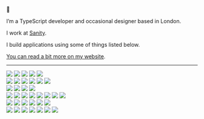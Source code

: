 👋

I’m a TypeScript developer and occasional designer based in London.

I work at [Sanity](https://sanity.io).

I build applications using some of things listed below.

[You can read a bit more on my website](https://rupertdunk.com).

---

<picture>
  <source media="(prefers-color-scheme: dark)" srcset="https://img.shields.io/badge/Front-0d1117?style=for-the-badge">
  <source media="(prefers-color-scheme: light)" srcset="https://img.shields.io/badge/Front-fff?style=for-the-badge">
  <img src="https://img.shields.io/badge/Front-fff?style=for-the-badge">
</picture>
<picture>
  <source media="(prefers-color-scheme: dark)" srcset="https://img.shields.io/badge/Vue-0d1117?style=for-the-badge&logo=vuedotjs&logoColor=fff">
  <source media="(prefers-color-scheme: light)" srcset="https://img.shields.io/badge/Vue-fff?style=for-the-badge&logo=vuedotjs&logoColor=000">
  <img src="https://img.shields.io/badge/Vue-fff?style=for-the-badge&logo=vuedotjs&logoColor=000">
</picture>
<picture>
  <source media="(prefers-color-scheme: dark)" srcset="https://img.shields.io/badge/Nuxt-0d1117?style=for-the-badge&logo=nuxtdotjs&logoColor=fff">
  <source media="(prefers-color-scheme: light)" srcset="https://img.shields.io/badge/Nuxt-fff?style=for-the-badge&logo=nuxtdotjs&logoColor=000">
  <img src="https://img.shields.io/badge/Nuxt-fff?style=for-the-badge&logo=nuxtdotjs&logoColor=000">
</picture>
<picture>
  <source media="(prefers-color-scheme: dark)" srcset="https://img.shields.io/badge/Tailwind-0d1117?style=for-the-badge&logo=tailwind-css&logoColor=fff">
  <source media="(prefers-color-scheme: light)" srcset="https://img.shields.io/badge/Tailwind-fff?style=for-the-badge&logo=tailwind-css&logoColor=000">
  <img src="https://img.shields.io/badge/Tailwind-fff?style=for-the-badge&logo=tailwind-css&logoColor=000">
</picture>
<picture>
  <source media="(prefers-color-scheme: dark)" srcset="https://img.shields.io/badge/PostCSS-0d1117?style=for-the-badge&logo=postcss&logoColor=fff">
  <source media="(prefers-color-scheme: light)" srcset="https://img.shields.io/badge/PostCSS-fff?style=for-the-badge&logo=postcss&logoColor=000">
  <img src="https://img.shields.io/badge/PostCSS-fff?style=for-the-badge&logo=postcss&logoColor=000">
</picture>
<br />
<picture>
  <source media="(prefers-color-scheme: dark)" srcset="https://img.shields.io/badge/Server-0d1117?style=for-the-badge">
  <source media="(prefers-color-scheme: light)" srcset="https://img.shields.io/badge/Server-fff?style=for-the-badge">
  <img src="https://img.shields.io/badge/Server-fff?style=for-the-badge">
</picture>
<picture>
  <source media="(prefers-color-scheme: dark)" srcset="https://img.shields.io/badge/Node-0d1117?style=for-the-badge&logo=nodedotjs&logoColor=fff">
  <source media="(prefers-color-scheme: light)" srcset="https://img.shields.io/badge/Node-fff?style=for-the-badge&logo=nodedotjs&logoColor=000">
  <img src="https://img.shields.io/badge/Node-fff?style=for-the-badge&logo=nodedotjs&logoColor=000">
</picture>
<picture>
  <source media="(prefers-color-scheme: dark)" srcset="https://img.shields.io/badge/Fastify-0d1117?style=for-the-badge&logo=fastify&logoColor=fff">
  <source media="(prefers-color-scheme: light)" srcset="https://img.shields.io/badge/Fastify-fff?style=for-the-badge&logo=fastify&logoColor=000">
  <img src="https://img.shields.io/badge/Fastify-fff?style=for-the-badge&logo=fastify&logoColor=000">
</picture>
<picture>
  <source media="(prefers-color-scheme: dark)" srcset="https://img.shields.io/badge/Orchid_ORM-0d1117?style=for-the-badge&logoColor=fff">
  <source media="(prefers-color-scheme: light)" srcset="https://img.shields.io/badge/Orchid_ORM-fff?style=for-the-badge&logoColor=000">
  <img src="https://img.shields.io/badge/Orchid_ORM-fff?style=for-the-badge&logoColor=000">
</picture>
<picture>
  <source media="(prefers-color-scheme: dark)" srcset="https://img.shields.io/badge/Prisma-0d1117?style=for-the-badge&logo=prisma&logoColor=fff">
  <source media="(prefers-color-scheme: light)" srcset="https://img.shields.io/badge/Prisma-fff?style=for-the-badge&logo=prisma&logoColor=000">
  <img src="https://img.shields.io/badge/Prisma-fff?style=for-the-badge&logo=prisma&logoColor=000">
</picture>
<picture>
  <source media="(prefers-color-scheme: dark)" srcset="https://img.shields.io/badge/Meilisearch-0d1117?style=for-the-badge&logo=meilisearch&logoColor=fff">
  <source media="(prefers-color-scheme: light)" srcset="https://img.shields.io/badge/Meilisearch-fff?style=for-the-badge&logo=meilisearch&logoColor=000">
  <img src="https://img.shields.io/badge/Meilisearch-fff?style=for-the-badge&logo=meilisearch&logoColor=000">
</picture>
<br />
<picture>
  <source media="(prefers-color-scheme: dark)" srcset="https://img.shields.io/badge/Middle-0d1117?style=for-the-badge">
  <source media="(prefers-color-scheme: light)" srcset="https://img.shields.io/badge/Middle-fff?style=for-the-badge">
  <img src="https://img.shields.io/badge/Middle-fff?style=for-the-badge">
</picture>
<picture>
  <source media="(prefers-color-scheme: dark)" srcset="https://img.shields.io/badge/tRPC-0d1117?style=for-the-badge&logo=trpc&logoColor=fff">
  <source media="(prefers-color-scheme: light)" srcset="https://img.shields.io/badge/tRPC-fff?style=for-the-badge&logo=trpc&logoColor=000">
  <img src="https://img.shields.io/badge/tRPC-fff?style=for-the-badge&logo=trpc&logoColor=000">
</picture>
<picture>
  <source media="(prefers-color-scheme: dark)" srcset="https://img.shields.io/badge/GraphQL-0d1117?style=for-the-badge&logo=graphql&logoColor=fff">
  <source media="(prefers-color-scheme: light)" srcset="https://img.shields.io/badge/GraphQL-fff?style=for-the-badge&logo=graphql&logoColor=000">
  <img src="https://img.shields.io/badge/GraphQL-fff?style=for-the-badge&logo=graphql&logoColor=000">
</picture>
<picture>
  <source media="(prefers-color-scheme: dark)" srcset="https://img.shields.io/badge/Apollo-0d1117?style=for-the-badge&logo=apollo-graphql&logoColor=fff">
  <source media="(prefers-color-scheme: light)" srcset="https://img.shields.io/badge/Apollo-fff?style=for-the-badge&logo=apollo-graphql&logoColor=000">
  <img src="https://img.shields.io/badge/Apollo-fff?style=for-the-badge&logo=apollo-graphql&logoColor=000">
</picture>
<br />
<picture>
  <source media="(prefers-color-scheme: dark)" srcset="https://img.shields.io/badge/Build-0d1117?style=for-the-badge">
  <source media="(prefers-color-scheme: light)" srcset="https://img.shields.io/badge/Build-fff?style=for-the-badge">
  <img src="https://img.shields.io/badge/Build-fff?style=for-the-badge">
</picture>
<picture>
  <source media="(prefers-color-scheme: dark)" srcset="https://img.shields.io/badge/Vite-0d1117?style=for-the-badge&logo=vite&logoColor=fff">
  <source media="(prefers-color-scheme: light)" srcset="https://img.shields.io/badge/Vite-fff?style=for-the-badge&logo=vite&logoColor=000">
  <img src="https://img.shields.io/badge/Vite-fff?style=for-the-badge&logo=vite&logoColor=000">
</picture>
<picture>
  <source media="(prefers-color-scheme: dark)" srcset="https://img.shields.io/badge/Turborepo-0d1117?style=for-the-badge&logo=turborepo&logoColor=fff">
  <source media="(prefers-color-scheme: light)" srcset="https://img.shields.io/badge/Turborepo-fff?style=for-the-badge&logo=turborepo&logoColor=000">
  <img src="https://img.shields.io/badge/Turborepo-fff?style=for-the-badge&logo=turborepo&logoColor=000">
</picture>
<picture>
  <source media="(prefers-color-scheme: dark)" srcset="https://img.shields.io/badge/Prettier-0d1117?style=for-the-badge&logo=prettier&logoColor=fff">
  <source media="(prefers-color-scheme: light)" srcset="https://img.shields.io/badge/Prettier-fff?style=for-the-badge&logo=prettier&logoColor=000">
  <img src="https://img.shields.io/badge/Prettier-fff?style=for-the-badge&logo=prettier&logoColor=000">
</picture>
<picture>
  <source media="(prefers-color-scheme: dark)" srcset="https://img.shields.io/badge/ESLint-0d1117?style=for-the-badge&logo=eslint&logoColor=fff">
  <source media="(prefers-color-scheme: light)" srcset="https://img.shields.io/badge/ESLint-fff?style=for-the-badge&logo=eslint&logoColor=000">
  <img src="https://img.shields.io/badge/ESLint-fff?style=for-the-badge&logo=eslint&logoColor=000">
</picture>
<picture>
  <source media="(prefers-color-scheme: dark)" srcset="https://img.shields.io/badge/Rollup-0d1117?style=for-the-badge&logo=rollupdotjs&logoColor=fff">
  <source media="(prefers-color-scheme: light)" srcset="https://img.shields.io/badge/Rollup-fff?style=for-the-badge&logo=rollupdotjs&logoColor=000">
  <img src="https://img.shields.io/badge/Rollup-fff?style=for-the-badge&logo=rollupdotjs&logoColor=000">
</picture>
<picture>
  <source media="(prefers-color-scheme: dark)" srcset="https://img.shields.io/badge/Jest-0d1117?style=for-the-badge&logo=Jest&logoColor=fff">
  <source media="(prefers-color-scheme: light)" srcset="https://img.shields.io/badge/Jest-fff?style=for-the-badge&logo=Jest&logoColor=000">
  <img src="https://img.shields.io/badge/Jest-fff?style=for-the-badge&logo=Jest&logoColor=000">
</picture>
<picture>
  <source media="(prefers-color-scheme: dark)" srcset="https://img.shields.io/badge/Vitest-0d1117?style=for-the-badge&logo=vitest&logoColor=fff">
  <source media="(prefers-color-scheme: light)" srcset="https://img.shields.io/badge/Vitest-fff?style=for-the-badge&logo=vitest&logoColor=000">
  <img src="https://img.shields.io/badge/Vitest-fff?style=for-the-badge&logo=vitest&logoColor=000">
</picture>
<br />
<picture>
  <source media="(prefers-color-scheme: dark)" srcset="https://img.shields.io/badge/Content-0d1117?style=for-the-badge">
  <source media="(prefers-color-scheme: light)" srcset="https://img.shields.io/badge/Content-fff?style=for-the-badge">
  <img src="https://img.shields.io/badge/Content-fff?style=for-the-badge">
</picture>
<picture>
  <source media="(prefers-color-scheme: dark)" srcset="https://img.shields.io/badge/PostgreSQL-0d1117?style=for-the-badge&logo=postgresql&logoColor=fff">
  <source media="(prefers-color-scheme: light)" srcset="https://img.shields.io/badge/PostgreSQL-fff?style=for-the-badge&logo=postgresql&logoColor=000">
  <img src="https://img.shields.io/badge/PostgreSQL-fff?style=for-the-badge&logo=postgresql&logoColor=000">
</picture>
<picture>
  <source media="(prefers-color-scheme: dark)" srcset="https://img.shields.io/badge/Sanity-0d1117?style=for-the-badge&logo=sanity&logoColor=fff">
  <source media="(prefers-color-scheme: light)" srcset="https://img.shields.io/badge/Sanity-fff?style=for-the-badge&logo=sanity&logoColor=000">
  <img src="https://img.shields.io/badge/Sanity-fff?style=for-the-badge&logo=sanity&logoColor=000">
</picture>
<picture>
  <source media="(prefers-color-scheme: dark)" srcset="https://img.shields.io/badge/Shopify-0d1117?style=for-the-badge&logo=shopify&logoColor=fff">
  <source media="(prefers-color-scheme: light)" srcset="https://img.shields.io/badge/Shopify-fff?style=for-the-badge&logo=shopify&logoColor=000">
  <img src="https://img.shields.io/badge/Shopify-fff?style=for-the-badge&logo=shopify&logoColor=000">
</picture>
<picture>
  <source media="(prefers-color-scheme: dark)" srcset="https://img.shields.io/badge/Directus-0d1117?style=for-the-badge&logo=directus&logoColor=fff">
  <source media="(prefers-color-scheme: light)" srcset="https://img.shields.io/badge/Directus-fff?style=for-the-badge&logo=directus&logoColor=000">
  <img src="https://img.shields.io/badge/Directus-fff?style=for-the-badge&logo=directus&logoColor=000">
</picture>
<picture>
  <source media="(prefers-color-scheme: dark)" srcset="https://img.shields.io/badge/Supabase-0d1117?style=for-the-badge&logo=supabase&logoColor=fff">
  <source media="(prefers-color-scheme: light)" srcset="https://img.shields.io/badge/Supabase-fff?style=for-the-badge&logo=supabase&logoColor=000">
  <img src="https://img.shields.io/badge/Supabase-fff?style=for-the-badge&logo=supabase&logoColor=000">
</picture>
<br />
<picture>
  <source media="(prefers-color-scheme: dark)" srcset="https://img.shields.io/badge/Deploy-0d1117?style=for-the-badge">
  <source media="(prefers-color-scheme: light)" srcset="https://img.shields.io/badge/Deploy-fff?style=for-the-badge">
  <img src="https://img.shields.io/badge/Deploy-fff?style=for-the-badge">
</picture>
<picture>
  <source media="(prefers-color-scheme: dark)" srcset="https://img.shields.io/badge/Docker-0d1117?style=for-the-badge&logo=docker&logoColor=fff">
  <source media="(prefers-color-scheme: light)" srcset="https://img.shields.io/badge/Docker-fff?style=for-the-badge&logo=docker&logoColor=000">
  <img src="https://img.shields.io/badge/Docker-fff?style=for-the-badge&logo=docker&logoColor=000">
</picture>
<picture>
  <source media="(prefers-color-scheme: dark)" srcset="https://img.shields.io/badge/Sentry-0d1117?style=for-the-badge&logo=sentry&logoColor=fff">
  <source media="(prefers-color-scheme: light)" srcset="https://img.shields.io/badge/Sentry-fff?style=for-the-badge&logo=sentry&logoColor=000">
  <img src="https://img.shields.io/badge/Sentry-fff?style=for-the-badge&logo=sentry&logoColor=000">
</picture>
<picture>
  <source media="(prefers-color-scheme: dark)" srcset="https://img.shields.io/badge/Netlify-0d1117?style=for-the-badge&logo=netlify&logoColor=fff">
  <source media="(prefers-color-scheme: light)" srcset="https://img.shields.io/badge/Netlify-fff?style=for-the-badge&logo=netlify&logoColor=000">
  <img src="https://img.shields.io/badge/Netlify-fff?style=for-the-badge&logo=netlify&logoColor=000">
</picture>
<picture>
  <source media="(prefers-color-scheme: dark)" srcset="https://img.shields.io/badge/AWS-0d1117?style=for-the-badge&logo=amazon-aws&logoColor=fff">
  <source media="(prefers-color-scheme: light)" srcset="https://img.shields.io/badge/AWS-fff?style=for-the-badge&logo=amazon-aws&logoColor=000">
  <img src="https://img.shields.io/badge/AWS-fff?style=for-the-badge&logo=amazon-aws&logoColor=000">
</picture>
<picture>
  <source media="(prefers-color-scheme: dark)" srcset="https://img.shields.io/badge/DigitalOcean-0d1117?style=for-the-badge&logo=digitalocean&logoColor=fff">
  <source media="(prefers-color-scheme: light)" srcset="https://img.shields.io/badge/DigitalOcean-fff?style=for-the-badge&logo=digitalocean&logoColor=000">
  <img src="https://img.shields.io/badge/DigitalOcean-fff?style=for-the-badge&logo=digitalocean&logoColor=000">
</picture>
<picture>
  <source media="(prefers-color-scheme: dark)" srcset="https://img.shields.io/badge/Cloudflare-0d1117?style=for-the-badge&logo=cloudflare&logoColor=fff">
  <source media="(prefers-color-scheme: light)" srcset="https://img.shields.io/badge/Cloudflare-fff?style=for-the-badge&logo=cloudflare&logoColor=000">
  <img src="https://img.shields.io/badge/Cloudflare-fff?style=for-the-badge&logo=cloudflare&logoColor=000">
</picture>

